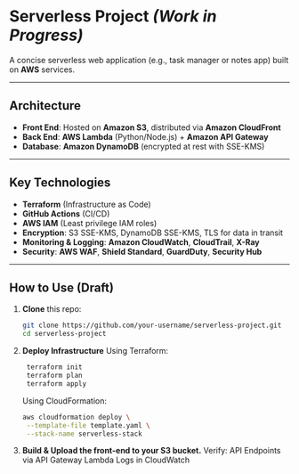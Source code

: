 # **Serverless Project** *(Work in Progress)*

A concise serverless web application (e.g., task manager or notes app) built on **AWS** services.

---

## **Architecture**
- **Front End**: Hosted on **Amazon S3**, distributed via **Amazon CloudFront**  
- **Back End**: **AWS Lambda** (Python/Node.js) + **Amazon API Gateway**  
- **Database**: **Amazon DynamoDB** (encrypted at rest with SSE-KMS)  

---

## **Key Technologies**
- **Terraform** (Infrastructure as Code)  
- **GitHub Actions** (CI/CD)  
- **AWS IAM** (Least privilege IAM roles)  
- **Encryption**: S3 SSE-KMS, DynamoDB SSE-KMS, TLS for data in transit  
- **Monitoring & Logging**: **Amazon CloudWatch**, **CloudTrail**, **X-Ray**  
- **Security**: **AWS WAF**, **Shield Standard**, **GuardDuty**, **Security Hub**  

---

## **How to Use (Draft)**
1. **Clone** this repo:
   ```bash
   git clone https://github.com/your-username/serverless-project.git
   cd serverless-project
   ```
2. **Deploy Infrastructure**
   Using Terraform:
   ```bash
    terraform init
    terraform plan
    terraform apply
   ```
    Using CloudFormation:
    ```bash
    aws cloudformation deploy \
     --template-file template.yaml \
     --stack-name serverless-stack 
     ```
 
3. **Build & Upload the front-end to your S3 bucket.**
    Verify:
    API Endpoints via API Gateway
    Lambda Logs in CloudWatch
